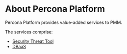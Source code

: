# About Percona Platform

Percona Platform provides value-added services to PMM.

The services comprise:

- [Security Threat Tool](security-threat-tool.md)
- [DBaaS](dbaas.md) 

